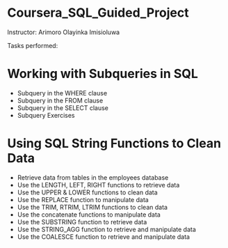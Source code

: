# Coursera_SQL_Guided_Project
Instructor: Arimoro Olayinka Imisioluwa

Tasks performed:
# Working with Subqueries in SQL
- Subquery in the WHERE clause
- Subquery in the FROM clause
- Subquery in the SELECT clause
- Subquery Exercises 

# Using SQL String Functions to Clean Data

- Retrieve data from tables in the employees database
- Use the LENGTH, LEFT, RIGHT functions to retrieve data
- Use the UPPER & LOWER functions to clean data
- Use the REPLACE function to manipulate data
- Use the TRIM, RTRIM, LTRIM functions to clean data
- Use the concatenate functions to manipulate data
- Use the SUBSTRING function to retrieve data
- Use the STRING_AGG function to retrieve and manipulate data
- Use the COALESCE function to retrieve and manipulate data
